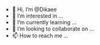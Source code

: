 - 👋 Hi, I’m @Dikaee
- 👀 I’m interested in ...
- 🌱 I’m currently learning ...
- 💞️ I’m looking to collaborate on ...
- 📫 How to reach me ...

<!---
Dikaee/Dikaee is a ✨ special ✨ repository because its `README.md` (this file) appears on your GitHub profile.
You can click the Preview link to take a look at your changes.
--->
